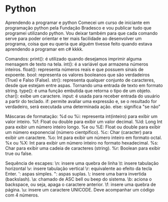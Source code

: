 # Python
Aprendendo a programar e python
Comecei um curso de iniciante em programação python pela Fundação Bradesco e vou publicar tudo que programei utilizando python. Vou deixar também para que cada comando serve para poder orientar e ter mais facilidade ao desenvolver um programa, coisa que eu queria que alguém tivesse feito quando estava aprendendo a programar em c# kkkk.

Comandos:
print(): é utilizado quando desejamos imprimir alguma mensagem de texto na tela.
int(): é a variável que armazena números inteiros.
float(): representa números reais e que possuem sinais de expoente.
bool: representa os valores booleanos que são verdadeiros (True) e Falso (False).
str(): representa qualquer conjunto de caracteres, desde que estejam entre aspas. Tornando uma entrada de texto em formato string.
type():  é uma função embutida que retorna o tipo de um objeto.
char(): exibe um caractere.
input: é usada para receber entrada do usuário a partir do teclado.
if: permite avaliar uma expressão e, se o resultado for verdadeiro, será executada uma determinada ação.
else: significa "se não"



Máscaras de formatação:
%d ou %i: representa int(inteiro) para exibir um valor inteiro.
%f: Float ou double para exibir um valor decimal.
%ld: Long Int para exibir um número inteiro longo.
%e ou %E: Float ou double para exibir um número exponencial (número cientpifico).
%c: Char (caracter) para exibir um caractere.
%o: Int para exibir um número inteiro em formato octal.
%x ou %X: Int para exibir um número inteiro no formato hexadecimal.
%s: Char para exibir uma cadeia de caracteres (string).
%r: Boolean para exibir true ou false.


Sequência de escapes:
\n: insere uma quebra de linha
\t: insere tabulação horizontal
\v: insere tabulação vertical
\r: equivalente ao efeito da tecla Enter.
\': aspas simples.
\": aspas suplas.
\\: insere uma barra invertida (backslash).
\a: chamado de ASC bell ou beep do sistema.
\b: aciona o backspace, ou seja, apaga o caractere anterior.
\f: insere uma quebra de página.
\u: insere um caractere UNICODE. Deve acompanhar um código com 4 números.
